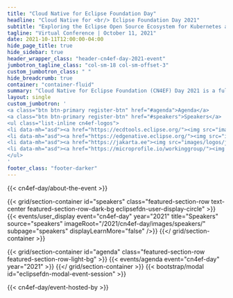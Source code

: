 ```yaml
---
title: "Cloud Native for Eclipse Foundation Day"
headline: "Cloud Native for <br/> Eclipse Foundation Day 2021"
subtitle: "Exploring the Eclipse Open Source Ecosystem for Kubernetes and Cloud Native Development"
tagline: "Virtual Conference | October 11, 2021"
date: 2021-10-11T12:00:00-04:00
hide_page_title: true
hide_sidebar: true
header_wrapper_class: "header-cn4ef-day-2021-event"
jumbotron_tagline_class: "col-sm-18 col-sm-offset-3"
custom_jumbotron_class: " "
hide_breadcrumb: true
container: "container-fluid"
summary: "Cloud Native for Eclipse Foundation (CN4EF) Day 2021 is a full-day of expert talks, demos, and thought-provoking sessions focused on enterprise applications implemented using Eclipse Foundation projects on Kubernetes -- from the cloud and all the way to the edge. The Eclipse Cloud Development Tools, Jakarta EE, MicroProfile, and Eclipse Edge Native communities will all be represented. CN4CF Day is co-located with KubeCon / CloudNativeCon North America 2021."
layout: single
custom_jumbotron: '
<a class="btn btn-primary register-btn" href="#agenda">Agenda</a>
<a class="btn btn-primary register-btn" href="#speakers">Speakers</a>
<ul class="list-inline cn4ef-logos">
<li data-mh="asd"><a href="https://ecdtools.eclipse.org/"><img src="images/logos/ecd-tools.png"></a></li>
<li data-mh="asd"><a href="https://edgenative.eclipse.org/"><img src="images/logos/edge-native.png"></a></li>
<li data-mh="asd"><a href="https://jakarta.ee"><img src="images/logos/jakarta-ee.png"></a></li>
<li data-mh="asd"><a href="https://microprofile.io/workinggroup/"><img src="images/logos/microprofile.png"></a></li>
</ul>
'
footer_class: "footer-darker"
---
```


{{< cn4ef-day/about-the-event >}}

<!-- Add user carousel for speaker -->
{{< grid/section-container id="speakers" class="featured-section-row text-center featured-section-row-dark-bg eclipsefdn-user-display-circle" >}}
  {{< events/user_display event="cn4ef-day" year="2021" title="Speakers" source="speakers" imageRoot="/2021/cn4ef-day/images/speakers/" subpage="speakers" displayLearnMore="false" />}}
{{</ grid/section-container >}}

<!-- Add Agenda -->
{{< grid/section-container id="agenda" class="featured-section-row featured-section-row-light-bg" >}}
  {{< events/agenda event="cn4ef-day" year="2021" >}}
{{</ grid/section-container >}}
{{< bootstrap/modal id="eclipsefdn-modal-event-session" >}}

{{< cn4ef-day/event-hosted-by >}}